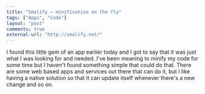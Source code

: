 ```yaml
---
title: "Smalify – minification on the fly"
tags: ["Apps", "Code"]
layout: "post"
comments: true
external-url: "http://smalify.net/"
---
```


I found this little gem of an app earlier today and I got to say that it was just what I was looking for and needed. I've been meaning to minify my code for some time but I haven't found something simple that could do that. There are some web based apps and services out there that can do it, but I like having a native solution so that it can update itself whenever there's a new change and so on.
